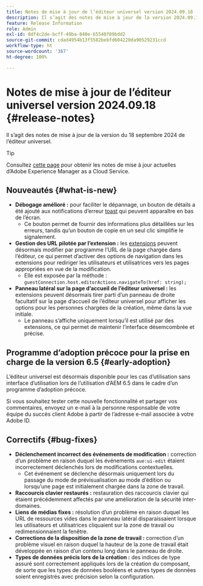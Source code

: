 ```yaml
---
title: Notes de mise à jour de l’éditeur universel version 2024.09.18
description: Il s’agit des notes de mise à jour de la version 2024.09.18 de l’éditeur universel.
feature: Release Information
role: Admin
exl-id: 0df4c2de-bcff-49ba-840e-65540f89bdd2
source-git-commit: cdad4954b13f5582bebfd604220da90529231ccd
workflow-type: ht
source-wordcount: '367'
ht-degree: 100%

---
```


# Notes de mise à jour de l’éditeur universel version 2024.09.18 {#release-notes}

Il s’agit des notes de mise à jour de la version du 18 septembre 2024 de l’éditeur universel.

>[!TIP]
>
>Consultez [cette page](/help/release-notes/release-notes-cloud/release-notes-current.md) pour obtenir les notes de mise à jour actuelles d’Adobe Experience Manager as a Cloud Service.

## Nouveautés {#what-is-new}

* **Débogage amélioré :** pour faciliter le dépannage, un bouton de détails a été ajouté aux notifications d’erreur [toast](https://spectrum.adobe.com/page/toast/) qui peuvent apparaître en bas de l’écran.
   * Ce bouton permet de fournir des informations plus détaillées sur les erreurs, tandis qu’un bouton de copie en un seul clic simplifie le signalement.
* **Gestion des URL pilotée par l’extension :** les [extensions](/help/implementing/universal-editor/extending.md) peuvent désormais modifier par programme l’URL de la page chargée dans l’éditeur, ce qui permet d’activer des options de navigation dans les extensions pour rediriger les utilisateurs et utilisatrices vers les pages appropriées en vue de la modification.
   * Elle est exposée par la méthode : `guestConnection.host.editorActions.navigateTo(href: string);`
* **Panneau latéral sur la page d’accueil de l’éditeur universel :** les extensions peuvent désormais tirer parti d’un panneau de droite facultatif sur la page d’accueil de l’éditeur universel pour afficher les options pour les personnes chargées de la création, même dans la vue initiale.
   * Le panneau s’affiche uniquement lorsqu’il est utilisé par des extensions, ce qui permet de maintenir l’interface désemcombrée et précise.

## Programme d’adoption précoce pour la prise en charge de la version 6.5 {#early-adoption}

L’éditeur universel est désormais disponible pour les cas d’utilisation sans interface d’utilisation lors de l’utilisation d’AEM 6.5 dans le cadre d’un programme d’adoption précoce.

Si vous souhaitez tester cette nouvelle fonctionnalité et partager vos commentaires, envoyez un e-mail à la personne responsable de votre équipe du succès client Adobe à partir de l’adresse e-mail associée à votre Adobe ID.

## Correctifs {#bug-fixes}

* **Déclenchement incorrect des événements de modification :** correction d’un problème en raison duquel les événements `aue:ui-edit` étaient incorrectement déclenchés lors de modifications contextuelles.
   * Cet événement se déclenche désormais uniquement lors du passage du mode de prévisualisation au mode d’édition ou lorsqu’une page est initialement chargée dans la zone de travail.
* **Raccourcis clavier restaurés :** restauration des raccourcis clavier qui étaient précédemment affectés par une amélioration de la sécurité inter-domaines.
* **Liens de médias fixes :** résolution d’un problème en raison duquel les URL de ressources vides dans le panneau latéral disparaissaient lorsque les utilisateurs et utilisatrices cliquaient sur la zone de travail ou redimensionnaient la fenêtre.
* **Corrections de la disposition de la zone de travail :** correction d’un problème visuel en raison duquel la hauteur de la zone de travail était développée en raison d’un contenu long dans le panneau de droite.
* **Types de données précis lors de la création :** des indices de type assuré sont correctement appliqués lors de la création du composant, de sorte que les types de données booléens et autres types de données soient enregistrés avec précision selon la configuration.
